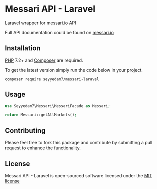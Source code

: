 # Messari API - Laravel

Laravel wrapper for messari.io API

Full API documentation could be found on [messari.io](https://messari.io/api/docs)


## Installation

[PHP](https://php.net) 7.2+ and [Composer](https://getcomposer.org) are required.

To get the latest version simply run the code below in your project.

```
composer require seyyedam7/messari-laravel
```


## Usage

```php
use Seyyedam7\Messari\MessariFacade as Messari;

return Messari::getAllMarkets();

```


## Contributing

Please feel free to fork this package and contribute by submitting a pull request to enhance the functionality.


## License

Messari API - Laravel is open-sourced software licensed under the [MIT license](http://opensource.org/licenses/MIT)
